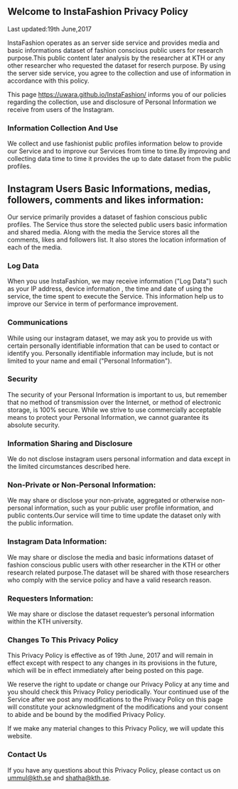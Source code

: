 ## Welcome to InstaFashion Privacy Policy

Last updated:19th June,2017

InstaFashion operates as an server side service and provides media and basic informations dataset of fashion conscious public users for research purpose.This public content later analysis by the researcher at KTH or any other researcher who requested the dataset for reserch purpose. By using the server side service, you agree to the collection and use of information in accordance with this policy.

This page https://uwara.github.io/InstaFashion/ informs you of our policies regarding the collection, use and disclosure of Personal Information we receive from users of the Instagram.

### Information Collection And Use

We collect and use fashionist public profiles information below to provide our Service and to improve our Services from time to time.By improving and collecting data time to time it provides the up to date dataset from the public profiles.

## Instagram Users Basic Informations, medias, followers, comments and likes information: 
Our service primarily provides a dataset of fashion conscious public profiles. The Service thus store the selected public users basic information and shared media. Along with the media the Service stores all the comments, likes and followers list. It also stores the location information of each of the media.

### Log Data

When you use InstaFashion, we may receive information ("Log Data") such as your IP address, device information , the time and date of using the service, the time spent to execute the Service. This information help us to improve our Service in term of performance improvement.

### Communications

While using our instagram dataset, we may ask you to provide us with certain personally identifiable information that can be used to contact or identify you. Personally identifiable information may include, but is not limited to your name and email ("Personal Information").


### Security

The security of your Personal Information is important to us, but remember that no method of transmission over the Internet, or method of electronic storage, is 100% secure. While we strive to use commercially acceptable means to protect your Personal Information, we cannot guarantee its absolute security.

### Information Sharing and Disclosure
We do not disclose instagram users personal information and data except in the limited circumstances described here.

### Non-Private or Non-Personal Information: 
We may share or disclose your non-private, aggregated or otherwise non-personal information, such as your public user profile information, and public contents.Our service will time to time update the dataset only with the public information.

### Instagram Data Information:
We may share or disclose the media and basic informations dataset of fashion conscious public users with other researcher in the KTH or other research related purpose.The dataset will be shared with those researchers who comply with the service policy and have a valid research reason.

### Requesters Information: 
We may share or disclose the dataset requester’s personal information within the KTH university.


### Changes To This Privacy Policy

This Privacy Policy is effective as of 19th June, 2017  and will remain in effect except with respect to any changes in its provisions in the future, which will be in effect immediately after being posted on this page.

We reserve the right to update or change our Privacy Policy at any time and you should check this Privacy Policy periodically. Your continued use of the Service after we post any modifications to the Privacy Policy on this page will constitute your acknowledgment of the modifications and your consent to abide and be bound by the modified Privacy Policy.

If we make any material changes to this Privacy Policy, we will update this website.


### Contact Us

If you have any questions about this Privacy Policy, please contact us on ummul@kth.se and shatha@kth.se. 



